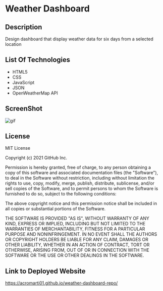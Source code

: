 # Weather Dashboard

## Description

Design dashboard that display weather data for six days from a selected location

## List Of Technologies

<ul>
    <li>HTML5</li>
    <li>CSS</li>
    <li>JavaScript</li>
    <li>JSON</li>
    <li>OpenWeatherMap API</li>
</ul>

## ScreenShot

![gif](./assets/images/homework-video.gif)

## License

MIT License

Copyright (c) 2021 GitHub Inc.

Permission is hereby granted, free of charge, to any person obtaining a copy
of this software and associated documentation files (the "Software"), to deal
in the Software without restriction, including without limitation the rights
to use, copy, modify, merge, publish, distribute, sublicense, and/or sell
copies of the Software, and to permit persons to whom the Software is
furnished to do so, subject to the following conditions:

The above copyright notice and this permission notice shall be included in all
copies or substantial portions of the Software.

THE SOFTWARE IS PROVIDED "AS IS", WITHOUT WARRANTY OF ANY KIND, EXPRESS OR
IMPLIED, INCLUDING BUT NOT LIMITED TO THE WARRANTIES OF MERCHANTABILITY,
FITNESS FOR A PARTICULAR PURPOSE AND NONINFRINGEMENT. IN NO EVENT SHALL THE
AUTHORS OR COPYRIGHT HOLDERS BE LIABLE FOR ANY CLAIM, DAMAGES OR OTHER
LIABILITY, WHETHER IN AN ACTION OF CONTRACT, TORT OR OTHERWISE, ARISING FROM,
OUT OF OR IN CONNECTION WITH THE SOFTWARE OR THE USE OR OTHER DEALINGS IN THE
SOFTWARE.

## Link to Deployed Website

https://acromarti01.github.io/weather-dashboard-repo/








